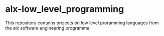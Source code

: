 # alx-low_level_programming
This repository contains projects on low level proramming languages from the alx software engineering programme
